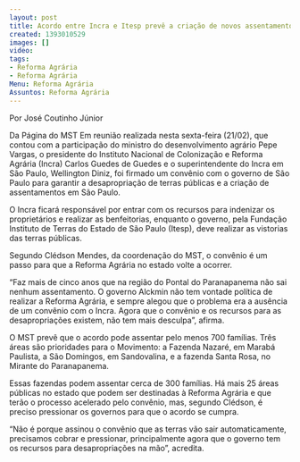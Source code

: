 ```yaml
---
layout: post
title: Acordo entre Incra e Itesp prevê a criação de novos assentamentos em SP
created: 1393010529
images: []
video: 
tags:
- Reforma Agrária
- Reforma Agrária
Menu: Reforma Agrária
Assuntos: Reforma Agrária
---
```



Por José Coutinho Júnior

Da Página do MST
Em reunião realizada nesta sexta-feira (21/02), que contou com a participação do ministro do desenvolvimento agrário Pepe Vargas, o presidente do Instituto Nacional de Colonização e Reforma Agrária (Incra) Carlos Guedes de Guedes e o superintendente do Incra em São Paulo, Wellington Diniz, foi firmado um convênio com o governo de São Paulo para garantir a desapropriação de terras públicas e a criação de assentamentos em São Paulo.  


O Incra ficará responsável por entrar com os recursos para indenizar os proprietários e realizar as benfeitorias, enquanto o governo, pela Fundação Instituto de Terras do Estado de São Paulo (Itesp), deve realizar as vistorias das terras públicas.


Segundo Clédson Mendes, da coordenação do MST, o convênio é um passo para que a Reforma Agrária no estado volte a ocorrer.


“Faz mais de cinco anos que na região do Pontal do Paranapanema não sai nenhum assentamento. O governo Alckmin não tem vontade política de realizar a Reforma Agrária, e sempre alegou que o problema era a ausência de um convênio com o Incra. Agora que o convênio e os recursos para as desapropriações existem, não tem mais desculpa”, afirma.


O MST prevê que o acordo pode assentar pelo menos 700 famílias. Três áreas são prioridades para o Movimento: a Fazenda Nazaré, em Marabá Paulista, a São Domingos, em Sandovalina, e a fazenda Santa Rosa, no Mirante do Paranapanema.


Essas fazendas podem assentar cerca de 300 famílias. Há mais 25 áreas públicas no estado que podem ser destinadas à Reforma Agrária e que terão o processo acelerado pelo convênio, mas, segundo Clédson, é preciso pressionar os governos para que o acordo se cumpra.


“Não é porque assinou o convênio que as terras vão sair automaticamente, precisamos cobrar e pressionar, principalmente agora que o governo tem os recursos para desapropriações na mão”, acredita.
 
 
